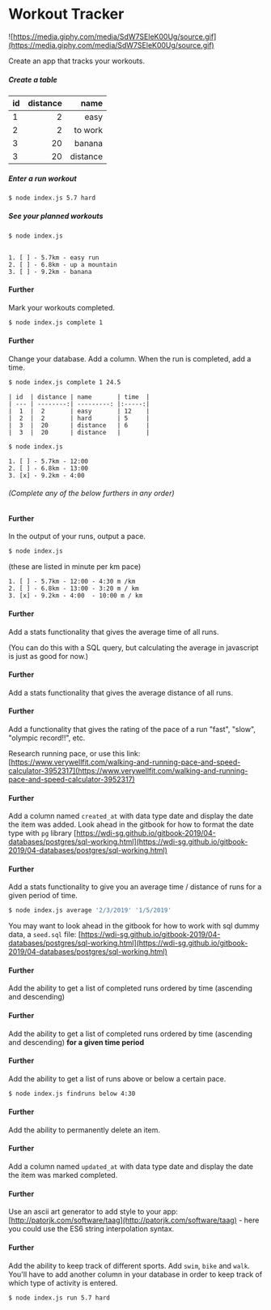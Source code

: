 # Workout Tracker

![https://media.giphy.com/media/SdW7SEleK00Ug/source.gif](https://media.giphy.com/media/SdW7SEleK00Ug/source.gif)

Create an app that tracks your workouts.

##### Create a table

| id  | distance | name       |
| --- | --------:| ---------: |
|  1  |  2       | easy       |
|  2  |  2       | to work    |
|  3  |  20      | banana     |
|  3  |  20      | distance   |


##### Enter a run workout

```bash
$ node index.js 5.7 hard
```

##### See your planned workouts

```bash
$ node index.js
```

```

1. [ ] - 5.7km - easy run
2. [ ] - 6.8km - up a mountain
3. [ ] - 9.2km - banana
```

#### Further

Mark your workouts completed.

```bash
$ node index.js complete 1
```

#### Further

Change your database. Add a column. When the run is completed, add a time.

```bash
$ node index.js complete 1 24.5
```

```
| id  | distance | name       | time  |
| --- | --------:| ---------: |:-----:|
|  1  |  2       | easy       | 12    |
|  2  |  2       | hard       | 5     |
|  3  |  20      | distance   | 6     |
|  3  |  20      | distance   |       |
```

```bash
$ node index.js
```

```
1. [ ] - 5.7km - 12:00
2. [ ] - 6.8km - 13:00
3. [x] - 9.2km - 4:00
```

###### (Complete any of the below furthers in any order)

#### Further

In the output of your runs, output a pace.

```bash
$ node index.js
```

(these are listed in minute per km pace)
```
1. [ ] - 5.7km - 12:00 - 4:30 m /km
2. [ ] - 6.8km - 13:00 - 3:20 m / km
3. [x] - 9.2km - 4:00  - 10:00 m / km
```

#### Further
Add a stats functionality that gives the average time of all runs.

(You can do this with a SQL query, but calculating the average in javascript is just as good for now.)

#### Further
Add a stats functionality that gives the average distance of all runs.

#### Further
Add a functionality that gives the rating of the pace of a run "fast", "slow", "olympic record!!", etc.

Research running pace, or use this link: [https://www.verywellfit.com/walking-and-running-pace-and-speed-calculator-3952317](https://www.verywellfit.com/walking-and-running-pace-and-speed-calculator-3952317)


#### Further
Add a column named `created_at` with data type date and display the date the item was added. Look ahead in the gitbook for how to format the date type with `pg` library [https://wdi-sg.github.io/gitbook-2019/04-databases/postgres/sql-working.html](https://wdi-sg.github.io/gitbook-2019/04-databases/postgres/sql-working.html)


#### Further
Add a stats functionality to give you an average time / distance of runs for a given period of time.

```bash
$ node index.js average '2/3/2019' '1/5/2019'
```

You may want to look ahead in the gitbook for how to work with sql dummy data, a `seed.sql` file: [https://wdi-sg.github.io/gitbook-2019/04-databases/postgres/sql-working.html](https://wdi-sg.github.io/gitbook-2019/04-databases/postgres/sql-working.html)

#### Further
Add the ability to get a list of completed runs ordered by time (ascending and descending)

#### Further
Add the ability to get a list of completed runs ordered by time (ascending and descending) **for a given time period**

#### Further
Add the ability to get a list of runs above or below a certain pace.

```bash
$ node index.js findruns below 4:30
```

#### Further
Add the ability to permanently delete an item.

#### Further
Add a column named `updated_at` with data type date and display the date the item was marked completed.

#### Further
Use an ascii art generator to add style to your app: [http://patorjk.com/software/taag](http://patorjk.com/software/taag) - here you could use the ES6 string interpolation syntax.

#### Further
Add the ability to keep track of different sports. Add `swim`, `bike` and `walk`. You'll have to add another column in your database in order to keep track of which type of activity is entered.

```bash
$ node index.js run 5.7 hard
```
